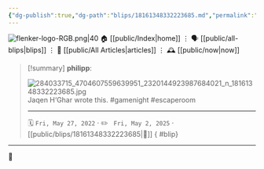 ```yaml
---
{"dg-publish":true,"dg-path":"blips/18161348332223685.md","permalink":"/blips/18161348332223685/","title":"philipp on instagram @ 2022-05-27"}
---
```



<div class="transclusion internal-embed is-loaded"><div class="markdown-embed">




![flenker-logo-RGB.png|40](/img/user/attachments/flenker-logo-RGB.png)
🏠 [[public/Index\|home]]  ⋮ 🗣️ [[public/all-blips\|blips]] ⋮  📝 [[public/All Articles\|articles]]  ⋮ 🕰️ [[public/now\|now]]


</div></div>


> [!summary] **philipp**:
>
> ![284033715_4704607559639951_2320144923987684021_n_18161348332223685.jpg](/img/user/attachments/284033715_4704607559639951_2320144923987684021_n_18161348332223685.jpg)
> Jaqen H‘Ghar wrote this. #gamenight #escaperoom
> - - -
>
> 🗓️ <code>Fri, May 27, 2022</code>  · ✏️ <code> Fri, May 2, 2025</code>  · [[public/blips/18161348332223685\|🔗]]
{ #blip}


- - -

 👾
